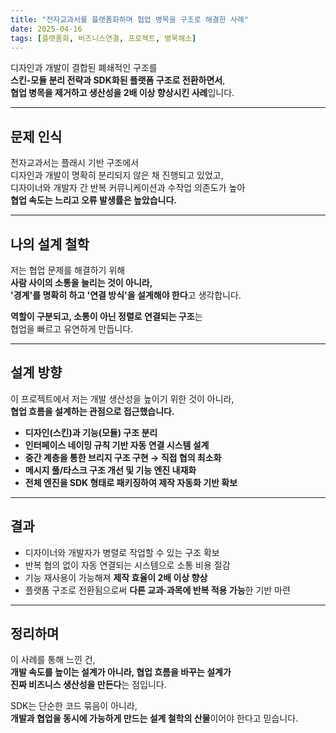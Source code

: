```yaml
---
title: "전자교과서를 플랫폼화하며 협업 병목을 구조로 해결한 사례"
date: 2025-04-16
tags: [플랫폼화, 비즈니스연결, 프로젝트, 병목해소]
---
```


디자인과 개발이 결합된 폐쇄적인 구조를  
**스킨-모듈 분리 전략과 SDK화된 플랫폼 구조로 전환하면서**,  
**협업 병목을 제거하고 생산성을 2배 이상 향상시킨 사례**입니다.

---

## 문제 인식

전자교과서는 플래시 기반 구조에서  
디자인과 개발이 명확히 분리되지 않은 채 진행되고 있었고,  
디자이너와 개발자 간 반복 커뮤니케이션과 수작업 의존도가 높아  
**협업 속도는 느리고 오류 발생률은 높았습니다.**

---

## 나의 설계 철학

저는 협업 문제를 해결하기 위해  
**사람 사이의 소통을 늘리는 것이 아니라,  
'경계'를 명확히 하고 '연결 방식'을 설계해야 한다**고 생각합니다.

**역할이 구분되고, 소통이 아닌 정렬로 연결되는 구조**는  
협업을 빠르고 유연하게 만듭니다.

---

## 설계 방향

이 프로젝트에서 저는 개발 생산성을 높이기 위한 것이 아니라,  
**협업 흐름을 설계하는 관점으로 접근했습니다.**

- **디자인(스킨)과 기능(모듈) 구조 분리**  
- **인터페이스 네이밍 규칙 기반 자동 연결 시스템 설계**  
- **중간 계층을 통한 브리지 구조 구현 → 직접 협의 최소화**  
- **메시지 풀/타스크 구조 개선 및 기능 엔진 내재화**  
- **전체 엔진을 SDK 형태로 패키징하여 제작 자동화 기반 확보**

---

## 결과

- 디자이너와 개발자가 병렬로 작업할 수 있는 구조 확보  
- 반복 협의 없이 자동 연결되는 시스템으로 소통 비용 절감  
- 기능 재사용이 가능해져 **제작 효율이 2배 이상 향상**  
- 플랫폼 구조로 전환됨으로써 **다른 교과·과목에 반복 적용 가능**한 기반 마련

---

## 정리하며

이 사례를 통해 느낀 건,  
**개발 속도를 높이는 설계가 아니라, 협업 흐름을 바꾸는 설계가  
진짜 비즈니스 생산성을 만든다**는 점입니다.

SDK는 단순한 코드 묶음이 아니라,  
**개발과 협업을 동시에 가능하게 만드는 설계 철학의 산물**이어야 한다고 믿습니다.

